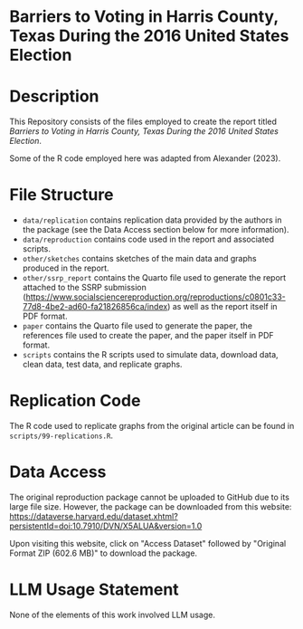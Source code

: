 # Barriers to Voting in Harris County, Texas During the 2016 United States Election

# Description

This Repository consists of the files employed to create the report titled *Barriers to Voting in Harris County, Texas During the 2016 United States Election*.

Some of the R code employed here was adapted from Alexander (2023).

# File Structure

- `data/replication` contains replication data provided by the authors in the package (see the Data Access section below for more information).
- `data/reproduction` contains code used in the report and associated scripts.
- `other/sketches` contains sketches of the main data and graphs produced in the report.
- `other/ssrp_report` contains the Quarto file used to generate the report attached to the SSRP submission (https://www.socialsciencereproduction.org/reproductions/c0801c33-77d8-4be2-ad60-fa21826856ca/index) as well as the report itself in PDF format.
- `paper` contains the Quarto file used to generate the paper, the references file used to create the paper, and the paper itself in PDF format.
- `scripts` contains the R scripts used to simulate data, download data, clean data, test data, and replicate graphs.

# Replication Code

The R code used to replicate graphs from the original article can be found in `scripts/99-replications.R`.

# Data Access

The original reproduction package cannot be uploaded to GitHub due to its large file size. However, the package can be downloaded from this website: https://dataverse.harvard.edu/dataset.xhtml?persistentId=doi:10.7910/DVN/X5ALUA&version=1.0

Upon visiting this website, click on "Access Dataset" followed by "Original Format ZIP (602.6 MB)" to download the package.

# LLM Usage Statement

None of the elements of this work involved LLM usage.
